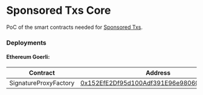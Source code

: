 # Sponsored Txs Core

PoC of the smart contracts needed for [Sponsored Txs](https://faucets.rip).

### Deployments

#### Ethereum Goerli:

| **Contract**          | **Address**                                |
|-----------------------|--------------------------------------------|
| SignatureProxyFactory | [0x152EfE2Df95d100Adf391E96e980608deeCc5f25](https://goerli.etherscan.io/address/0x152EfE2Df95d100Adf391E96e980608deeCc5f25) |